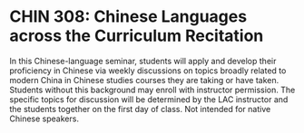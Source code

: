 # CHIN 308: Chinese Languages across the Curriculum Recitation

In this Chinese-language seminar, students will apply and develop their proficiency in Chinese via weekly discussions on topics broadly related to modern China in Chinese studies courses they are taking or have taken. Students without this background may enroll with instructor permission. The specific topics for discussion will be determined by the LAC instructor and the students together on the first day of class. Not intended for native Chinese speakers.